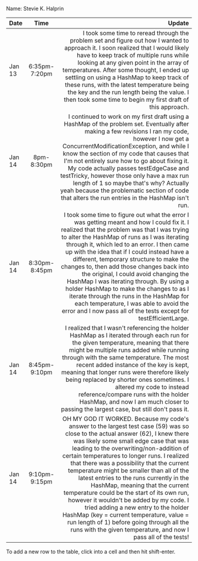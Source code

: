 Name: Stevie K. Halprin

| Date   |     Time      |                                                                                                                                                                                                                                                                                                                                                                                                                                                                                                                                                                                                                                                                                                                                     Update |
|:-------|:-------------:|-------------------------------------------------------------------------------------------------------------------------------------------------------------------------------------------------------------------------------------------------------------------------------------------------------------------------------------------------------------------------------------------------------------------------------------------------------------------------------------------------------------------------------------------------------------------------------------------------------------------------------------------------------------------------------------------------------------------------------------------:|
| Jan 13 | 6:35pm-7:20pm |                                                                                                                                                                                                                                                                I took some time to reread through the problem set and figure out how I wanted to approach it. I soon realized that I would likely have to keep track of multiple runs while looking at any given point in the array of temperatures. After some thought, I ended up settling on using a HashMap to keep track of these runs, with the latest temperature being the key and the run length being the value. I then took some time to begin my first draft of this approach. |
| Jan 14 |  8pm-8:30pm   |                                                                                                                                                                                                        I continued to work on my first draft using a HashMap of the problem set. Eventually after making a few revisions I ran my code, however I now get a ConcurrentModificationException, and while I know the section of my code that causes that I'm not entirely sure how to go about fixing it. My code actually passes testEdgeCase and testTricky, however those only have a max run length of 1 so maybe that's why? Actually yeah because the problematic section of code that alters the run entries in the HashMap isn't run. |
| Jan 14 | 8:30pm-8:45pm |                                                              I took some time to figure out what the error I was getting meant and how I could fix it. I realized that the problem was that I was trying to alter the HashMap of runs as I was iterating through it, which led to an error. I then came up with the idea that if I could instead have a different, temporary structure to make the changes to, then add those changes back into the original, I could avoid changing the HashMap I was iterating through. By using a holder HashMap to make the changes to as I iterate through the runs in the HashMap for each temperature, I was able to avoid the error and I now pass all of the tests except for testEfficientLarge. |
| Jan 14 | 8:45pm-9:10pm |                                                                                                                                                                                                                 I realized that I wasn't referencing the holder HashMap as I iterated through each run for the given temperature, meaning that there might be multiple runs added while running through with the same temperature. The most recent added instance of the key is kept, meaning that longer runs were therefore likely being replaced by shorter ones sometimes. I altered my code to instead reference/compare runs with the holder HashMap, and now I am much closer to passing the largest case, but still don't pass it. |
| Jan 14 | 9:10pm-9:15pm | OH MY GOD IT WORKED. Because my code's answer to the largest test case (59) was so close to the actual answer (62), I knew there was likely some small edge case that was leading to the overwriting/non-addition of certain temperatures to longer runs. I realized that there was a possibility that the current temperature might be smaller than all of the latest entries to the runs currently in the HashMap, meaning that the current temperature could be the start of its own run, however it wouldn't be added by my code. I tried adding a new entry to the holder HashMap (key = current temperature, value = run length of 1) before going through all the runs with the given temperature, and now I pass all of the tests! |


To add a new row to the table, click into a cell and then hit shift-enter.